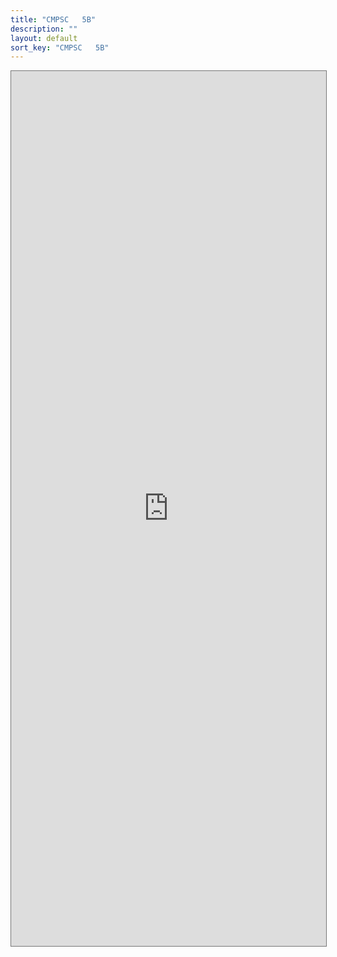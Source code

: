 ```yaml
---
title: "CMPSC   5B"
description: ""
layout: default
sort_key: "CMPSC   5B"
---
```


<style>
     iframe { width: 100%; height: 1400px; }
</style>

<iframe src="https://calendar.google.com/calendar/embed?height=600&wkst=1&bgcolor=%23ffffff&ctz=America%2FLos_Angeles&mode=WEEK&src=Y18wMThhNDQwNGYyYjY1ZjRkZDk2OTdkMzczZTQ0ZmZiMDJlYWRlZmM3ODUyNzJmZjViNGMzZjYwMTA2NTAyZmRhQGdyb3VwLmNhbGVuZGFyLmdvb2dsZS5jb20&color=%23AD1457" style="border:solid 1px #777" width="800" height="600" frameborder="0" scrolling="no"></iframe>
